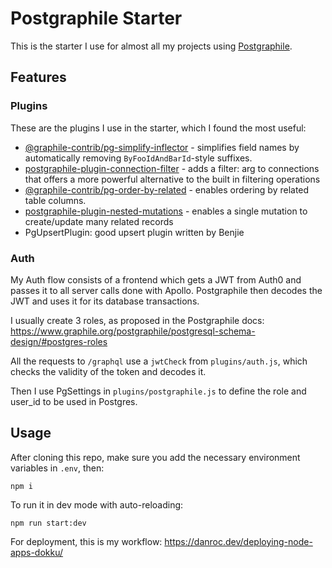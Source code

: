 # Postgraphile Starter

This is the starter I use for almost all my projects using [Postgraphile](https://www.graphile.org/postgraphile/introduction/).

## Features

### Plugins

These are the plugins I use in the starter, which I found the most useful:

- [@graphile-contrib/pg-simplify-inflector](https://github.com/graphile-contrib/pg-simplify-inflector) - simplifies field names by automatically removing `ByFooIdAndBarId`-style suffixes.
- [postgraphile-plugin-connection-filter](https://github.com/graphile-contrib/postgraphile-plugin-connection-filter) - adds a filter: arg to connections that offers a more powerful alternative to the built in filtering operations
- [@graphile-contrib/pg-order-by-related](https://github.com/graphile-contrib/pg-order-by-related) - enables ordering by related table columns.
- [postgraphile-plugin-nested-mutations](https://github.com/mlipscombe/postgraphile-plugin-nested-mutations) - enables a single mutation to create/update many related records
- PgUpsertPlugin: good upsert plugin written by Benjie

### Auth

My Auth flow consists of a frontend which gets a JWT from Auth0 and passes it to all server calls done with Apollo. Postgraphile then decodes the JWT and uses it for its database transactions.

I usually create 3 roles, as proposed in the Postgraphile docs: https://www.graphile.org/postgraphile/postgresql-schema-design/#postgres-roles

All the requests to `/graphql` use a `jwtCheck` from `plugins/auth.js`, which checks the validity of the token and decodes it.

Then I use PgSettings in `plugins/postgraphile.js` to define the role and user_id to be used in Postgres.

## Usage

After cloning this repo, make sure you add the necessary environment variables in `.env`, then:

```
npm i
```

To run it in dev mode with auto-reloading:

```
npm run start:dev
```

For deployment, this is my workflow: https://danroc.dev/deploying-node-apps-dokku/
